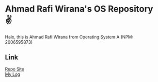 # Ahmad Rafi Wirana's OS Repository ✌️
Halo, this is Ahmad Rafi Wirana from Operating System A (NPM: 2006595873)

## Link
[Repo Site](https://ahmadrafidev.github.io/os212/) \
[My Log](https://ahmadrafidev.github.io/os212/TXT/mylog.txt)
